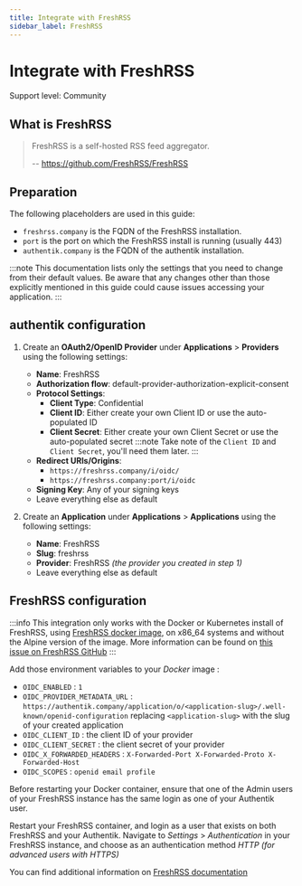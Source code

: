```yaml
---
title: Integrate with FreshRSS
sidebar_label: FreshRSS
---
```


# Integrate with FreshRSS

<span class="badge badge--secondary">Support level: Community</span>

## What is FreshRSS

> FreshRSS is a self-hosted RSS feed aggregator.
>
> -- https://github.com/FreshRSS/FreshRSS

## Preparation

The following placeholders are used in this guide:

- `freshrss.company` is the FQDN of the FreshRSS installation.
- `port` is the port on which the FreshRSS install is running (usually 443)
- `authentik.company` is the FQDN of the authentik installation.

:::note
This documentation lists only the settings that you need to change from their default values. Be aware that any changes other than those explicitly mentioned in this guide could cause issues accessing your application.
:::

## authentik configuration

1. Create an **OAuth2/OpenID Provider** under **Applications** > **Providers** using the following settings:

    - **Name**: FreshRSS
    - **Authorization flow**: default-provider-authorization-explicit-consent
    - **Protocol Settings**:
        - **Client Type**: Confidential
        - **Client ID**: Either create your own Client ID or use the auto-populated ID
        - **Client Secret**: Either create your own Client Secret or use the auto-populated secret
          :::note
          Take note of the `Client ID` and `Client Secret`, you'll need them later.
          :::
    - **Redirect URIs/Origins**:
        - `https://freshrss.company/i/oidc/`
        - `https://freshrss.company:port/i/oidc`
    - **Signing Key**: Any of your signing keys
    - Leave everything else as default

2. Create an **Application** under **Applications** > **Applications** using the following settings:
    - **Name**: FreshRSS
    - **Slug**: freshrss
    - **Provider**: FreshRSS _(the provider you created in step 1)_
    - Leave everything else as default

## FreshRSS configuration

:::info
This integration only works with the Docker or Kubernetes install of FreshRSS, using [FreshRSS docker image](https://hub.docker.com/r/freshrss/freshrss/), on x86_64 systems and without the Alpine version of the image. More information can be found on [this issue on FreshRSS GitHub](https://github.com/FreshRSS/FreshRSS/issues/5722)
:::

Add those environment variables to your _Docker_ image :

- `OIDC_ENABLED` : `1`
- `OIDC_PROVIDER_METADATA_URL` : `https://authentik.company/application/o/<application-slug>/.well-known/openid-configuration` replacing `<application-slug>` with the slug of your created application
- `OIDC_CLIENT_ID` : the client ID of your provider
- `OIDC_CLIENT_SECRET` : the client secret of your provider
- `OIDC_X_FORWARDED_HEADERS` : `X-Forwarded-Port X-Forwarded-Proto X-Forwarded-Host`
- `OIDC_SCOPES` : `openid email profile`

Before restarting your Docker container, ensure that one of the Admin users of your FreshRSS instance has the same login as one of your Authentik user.

Restart your FreshRSS container, and login as a user that exists on both FreshRSS and your Authentik.
Navigate to _Settings_ > _Authentication_ in your FreshRSS instance, and choose as an authentication method _HTTP (for advanced users with HTTPS)_

You can find additional information on [FreshRSS documentation](https://freshrss.github.io/FreshRSS/en/admins/16_OpenID-Connect.html)
